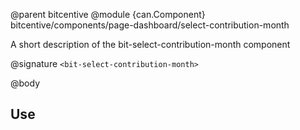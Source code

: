 @parent bitcentive
@module {can.Component} bitcentive/components/page-dashboard/select-contribution-month <bit-select-contribution-month>

A short description of the bit-select-contribution-month component

@signature `<bit-select-contribution-month>`

@body

## Use

